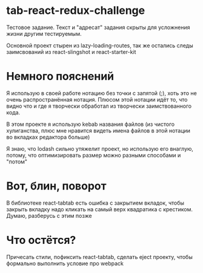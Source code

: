 # tab-react-redux-challenge

Тестовое задание. Текст и "адресат" задания скрыты для усложнения жизни другим тестируемым.

Основной проект стырен из lazy-loading-routes, так же остались следы заимсвований из react-slingshot и react-starter-kit

# Немного пояснений

Я использую в своей работе нотацию без точки с запятой (;), хоть это не очень распространённая 
нотация. Плюсом этой нотации идёт то, что видно что и где я творчески обработал из творчески
заимствованного кода.

В этом проекте я использую kebab названия файлов (из чистого хулиганства, плюс мне 
нравится видеть имена файлов в этой нотации во вкладках редактора больше)

Я знаю, что lodash сильно утяжелит проект, но использую его внаглую, потому, что оптимизировать размер
можно разными способами и "потом"

# Вот, блин, поворот

В библиотеке react-tabtab есть ошибка с закрытием вкладок, чтобы закрыть вкладку надо кликать на самый верх квадратика с крестиком. Думаю, разберусь с этим позже

# Что остётся?

Причесать стили, пофиксить react-tabtab, сделать eject проекту, чтобы формально выполнить условие про webpack 